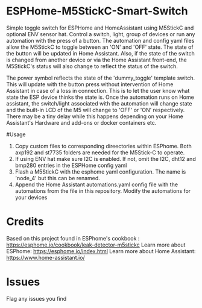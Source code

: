 # ESPHome-M5StickC-Smart-Switch
Simple toggle switch for ESPHome and HomeAssistant using M5StickC and optional ENV sensor hat. Control a switch, light, group of devices or run any automation with the press of a button. The automation and config yaml files allow the M5StickC to toggle between an 'ON' and 'OFF' state. The state of the button will be updated in Home Assistant. Also, if the state of the switch is changed from another device or via the Home Assistant front-end, the M5StickC's status will also change to reflect the status of the switch.

The power symbol reflects the state of the 'dummy_toggle' template switch. This will update with the button press without intervention of Home Assistant in case of a loss in connection. This is to let the user know what state the ESP device thinks the state is. Once the automation runs on Home assistant, the switch/light associated with the automation will change state and the built-in LCD of the M5 will change to 'OFF' or 'ON' respectively. There may be a tiny delay while this happens depending on your Home Assistant's Hardware and add-ons or docker containers etc.  

#Usage
1. Copy custom files to corresponding direectories within ESPhome. Both axp192 and st7735 folders are needed for the M5Stick-C to operate.
2. If using ENV hat make sure I2C is enabled. If not, omit the I2C, dht12 and bmp280 entries in the ESPHome config yaml
3. Flash a M5StickC with the esphome yaml configuration. The name is 'node_4' but this can be renamed. 
4. Append the Home Assistant automations.yaml config file with the automations from the file in this repository. Modify the automations for your devices

# Credits
Based on this project found in ESPhome's cookbook : https://esphome.io/cookbook/leak-detector-m5stickc
Learn more about ESPhome: https://esphome.io/index.html
Learn more about Home Assistant: https://www.home-assistant.io/

# Issues
Flag any issues you find
